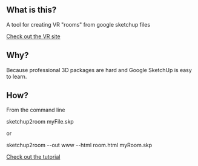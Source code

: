 
What is this?
-------------

A tool for creating VR "rooms" from google sketchup files

[Check out the VR site](http://zion.vrsites.com/1/119)

Why?
----

Because professional 3D packages are hard and Google SketchUp is easy to learn.

How?
----

From the command line

sketchup2room myFile.skp 

or 

sketchup2room --out www --html room.html  myRoom.skp

[Check out the tutorial](https://github.com/lisa-lionheart/sketchup2room/wiki/Sketchup2room-Tutorial)
